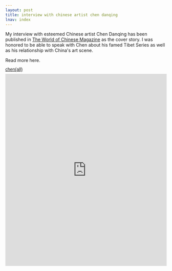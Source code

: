 ```yaml
---
layout: post
title: interview with chinese artist chen danqing
lnav: index
---
```


My interview with esteemed Chinese artist Chen Danqing has been published in [The World of Chinese Magazine](http://www.theworldofchinese.com) as the cover story. I was honored to be able to speak with Chen about his famed Tibet Series as well as his relationship with China's art scene.


Read more here. 
<a title="View chen(all) on Scribd" href="http://www.scribd.com/doc/119035011/chen-all?secret_password=2mfwxrhj2h38z1hzvltl" style="margin: 12px auto 6px auto; font-family: Helvetica,Arial,Sans-serif; font-style: normal; font-variant: normal; font-weight: normal; font-size: 14px; line-height: normal; font-size-adjust: none; font-stretch: normal; -x-system-font: none; display: block; text-decoration: underline;">chen(all)</a><iframe class="scribd_iframe_embed" src="http://www.scribd.com/embeds/119035011/content?start_page=1&view_mode=scroll&access_key=key-1meoi8fo3takayep1w7h" data-auto-height="false" data-aspect-ratio="1.52618453865337" scrolling="no" id="doc_72519" width="100%" height="600" frameborder="0"></iframe>